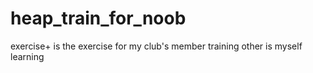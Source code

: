 # heap_train_for_noob
exercise+<number> is the exercise for my club's member training
other is myself learning  
